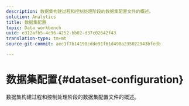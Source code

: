 ```yaml
---
description: 数据集构建过程和控制处理阶段的数据集配置文件的概述。
solution: Analytics
title: 数据集配置
topic: Data workbench
uuid: e312afb5-4c96-4252-bb02-d37c02642f43
translation-type: tm+mt
source-git-commit: aec1f7b14198cdde91f61d490a235022943bfedb

---
```



# 数据集配置{#dataset-configuration}

数据集构建过程和控制处理阶段的数据集配置文件的概述。

